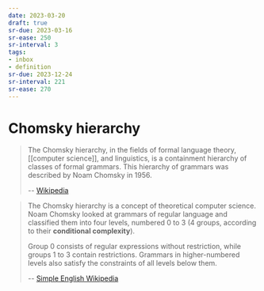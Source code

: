 ```yaml
---
date: 2023-03-20
draft: true
sr-due: 2023-03-16
sr-ease: 250
sr-interval: 3
tags:
- inbox
- definition
sr-due: 2023-12-24
sr-interval: 221
sr-ease: 270
---
```


# Chomsky hierarchy

> The Chomsky hierarchy, in the fields of formal language theory,
> [[computer science]], and linguistics, is a containment hierarchy of classes
> of formal grammars. This hierarchy of grammars was described by Noam Chomsky
> in 1956.
>
> -- [Wikipedia](https://en.wikipedia.org/wiki/Chomsky_hierarchy)

> The Chomsky hierarchy is a concept of theoretical computer science. Noam
> Chomsky looked at grammars of regular language and classified them into four
> levels, numbered 0 to 3 (4 groups, according to their **conditional
> complexity**).
>
> Group 0 consists of regular expressions without restriction, while groups 1 to
> 3 contain restrictions. Grammars in higher-numbered levels also satisfy the
> constraints of all levels below them.
>
> -- [Simple English Wikipedia](https://simple.wikipedia.org/wiki/Chomsky_hierarchy)
